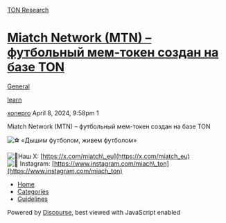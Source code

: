 [TON Research](/)

# [Miatch Network (MTN) – футбольный мем-токен создан на базе TON](/t/miatch-network-mtn-ton/10378)

[General](/c/general/4) 

[learn](https://tonresear.ch/tag/learn)

    

[xonepro](https://tonresear.ch/u/xonepro)  April 8, 2024, 9:58pm  1

Miatch Network (MTN) – футбольный мем-токен создан на базе TON

![:soccer:](https://tonresear.ch/images/emoji/twitter/soccer.png?v=12 ":soccer:") «Дышим футболом, живем футболом»

![:rotating_light:](https://tonresear.ch/images/emoji/twitter/rotating_light.png?v=12 ":rotating_light:")Наш X: [https://x.com/miatch\_eu](https://x.com/miatch_eu)  
![:calling:](https://tonresear.ch/images/emoji/twitter/calling.png?v=12 ":calling:") Instagram: [https://www.instagram.com/miach\_ton](https://www.instagram.com/miach_ton)

 

*   [Home](/)
*   [Categories](/categories)
*   [Guidelines](/guidelines)

Powered by [Discourse](https://www.discourse.org), best viewed with JavaScript enabled